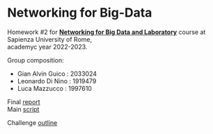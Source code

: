 # Networking for Big-Data
Homework #2 for [**Networking for Big Data and Laboratory**](https://web.uniroma1.it/netlab/networking-big-data-and-laboratory) course at Sapienza University of Rome,\
academyc year 2022-2023.

Group composition:

- Gian Alvin Guico : 2033024
- Leonardo Di Nino : 1919479
- Luca Mazzucco : 1997610


Final [report](https://nbviewer.org/github/LM1997610/Networking-4-Big-Data/blob/main/NBD_CH2_Report.pdf)\
Main [script](https://nbviewer.org/github/LM1997610/Networking-4-Big-Data/blob/main/NBD_CH2.ipynb)

Challenge [outline](https://github.com/LM1997610/Networking-4-Big-Data/blob/main/NBD_CH2_outline.md)
